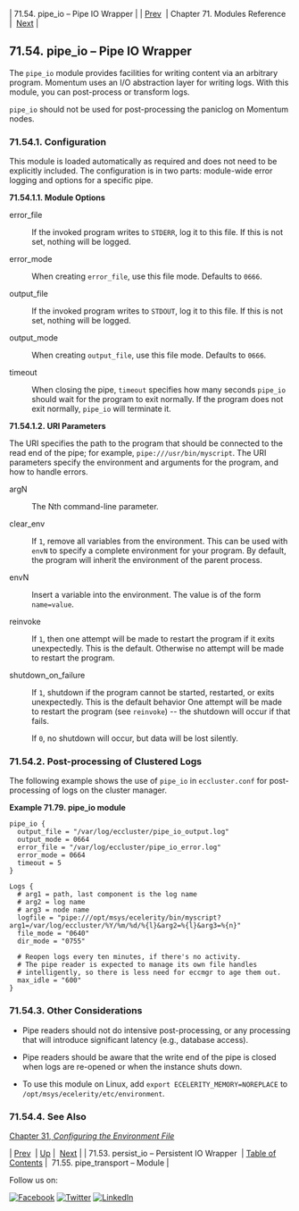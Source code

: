 | 71.54. pipe_io – Pipe IO Wrapper |
| [Prev](modules.persistio.php)  | Chapter 71. Modules Reference |  [Next](modules.pipe_transport.php) |

## 71.54. pipe_io – Pipe IO Wrapper

<a class="indexterm" name="idp22563168"></a>

The `pipe_io` module provides facilities for writing content via an arbitrary program. Momentum uses an I/O abstraction layer for writing logs. With this module, you can post-process or transform logs.

`pipe_io` should not be used for post-processing the paniclog on Momentum nodes.

### 71.54.1. Configuration

This module is loaded automatically as required and does not need to be explicitly included. The configuration is in two parts: module-wide error logging and options for a specific pipe.

**71.54.1.1. Module Options**

<dl class="variablelist">

<dt>error_file</dt>

<dd>

If the invoked program writes to `STDERR`, log it to this file. If this is not set, nothing will be logged.

</dd>

<dt>error_mode</dt>

<dd>

When creating `error_file`, use this file mode. Defaults to `0666`.

</dd>

<dt>output_file</dt>

<dd>

If the invoked program writes to `STDOUT`, log it to this file. If this is not set, nothing will be logged.

</dd>

<dt>output_mode</dt>

<dd>

When creating `output_file`, use this file mode. Defaults to `0666`.

</dd>

<dt>timeout</dt>

<dd>

When closing the pipe, `timeout` specifies how many seconds `pipe_io` should wait for the program to exit normally. If the program does not exit normally, `pipe_io` will terminate it.

</dd>

</dl>

**71.54.1.2. URI Parameters**

The URI specifies the path to the program that should be connected to the read end of the pipe; for example, `pipe:///usr/bin/myscript`. The URI parameters specify the environment and arguments for the program, and how to handle errors.

<dl class="variablelist">

<dt>argN</dt>

<dd>

The Nth command-line parameter.

</dd>

<dt>clear_env</dt>

<dd>

If `1`, remove all variables from the environment. This can be used with `envN` to specify a complete environment for your program. By default, the program will inherit the environment of the parent process.

</dd>

<dt>envN</dt>

<dd>

Insert a variable into the environment. The value is of the form `name=value`.

</dd>

<dt>reinvoke</dt>

<dd>

If `1`, then one attempt will be made to restart the program if it exits unexpectedly. This is the default. Otherwise no attempt will be made to restart the program.

</dd>

<dt>shutdown_on_failure</dt>

<dd>

If `1`, shutdown if the program cannot be started, restarted, or exits unexpectedly. This is the default behavior One attempt will be made to restart the program (see `reinvoke`) -- the shutdown will occur if that fails.

If `0`, no shutdown will occur, but data will be lost silently.

</dd>

</dl>

### 71.54.2. Post-processing of Clustered Logs

The following example shows the use of `pipe_io` in `eccluster.conf` for post-processing of logs on the cluster manager.

<a name="example.pipe_io.3"></a>

**Example 71.79. pipe_io module**

```
pipe_io {
  output_file = "/var/log/eccluster/pipe_io_output.log"
  output_mode = 0664
  error_file = "/var/log/eccluster/pipe_io_error.log"
  error_mode = 0664
  timeout = 5
}

Logs {
  # arg1 = path, last component is the log name
  # arg2 = log name
  # arg3 = node name
  logfile = "pipe:///opt/msys/ecelerity/bin/myscript?arg1=/var/log/eccluster/%Y/%m/%d/%{l}&arg2=%{l}&arg3=%{n}"
  file_mode = "0640"
  dir_mode = "0755"

  # Reopen logs every ten minutes, if there's no activity.
  # The pipe reader is expected to manage its own file handles
  # intelligently, so there is less need for eccmgr to age them out.
  max_idle = "600"
}
```

### 71.54.3. Other Considerations

*   Pipe readers should not do intensive post-processing, or any processing that will introduce significant latency (e.g., database access).

*   Pipe readers should be aware that the write end of the pipe is closed when logs are re-opened or when the instance shuts down.

*   To use this module on Linux, add `export ECELERITY_MEMORY=NOREPLACE` to `/opt/msys/ecelerity/etc/environment`.

### 71.54.4. See Also

[Chapter 31, *Configuring the Environment File*](environment_file.php "Chapter 31. Configuring the Environment File") 

| [Prev](modules.persistio.php)  | [Up](modules.php) |  [Next](modules.pipe_transport.php) |
| 71.53. persist_io – Persistent IO Wrapper  | [Table of Contents](index.php) |  71.55. pipe_transport – Module |

Follow us on:

[![Facebook](https://support.messagesystems.com/images/icon-facebook.png)](http://www.facebook.com/messagesystems) [![Twitter](https://support.messagesystems.com/images/icon-twitter.png)](http://twitter.com/#!/MessageSystems) [![LinkedIn](https://support.messagesystems.com/images/icon-linkedin.png)](http://www.linkedin.com/company/message-systems)